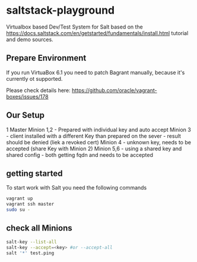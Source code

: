 # saltstack-playground
Virtualbox based Dev/Test System for Salt based on the https://docs.saltstack.com/en/getstarted/fundamentals/install.html  tutorial and demo sources.

## Prepare Environment
If you run VirtuaBox 6.1 you need to patch Bagrant manually, because it's currently ot supported.

Please check details here: https://github.com/oracle/vagrant-boxes/issues/178

## Our Setup

1 Master
Minion 1,2 - Prepared with individual key and auto accept
Minion 3 - client installed with a different Key than prepared on the sever - result should be denied (liek a revoked cert)
Minion 4 - unknown key, needs to be accepted (share Key with Minion 2)
Minion 5,6 - using a shared key and shared config - both getting fqdn and needs to be accepted

## getting started

To start work with Salt you need the following commands

````bash
vagrant up
vagrant ssh master
sudo su -
````

## check all Minions
````bash
salt-key --list-all
salt-key --accept=<key> #or --accept-all 
salt '*' test.ping
````